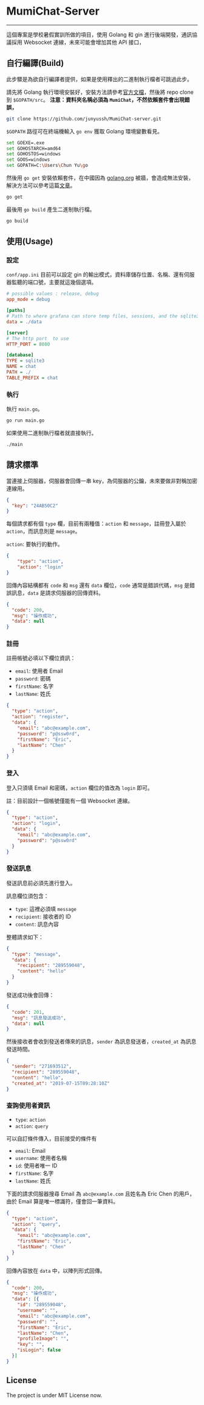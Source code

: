 # MumiChat-Server
---

這個專案是學校暑假實訓所做的項目，使用 Golang 和 gin 進行後端開發，通訊協議採用 Websocket 連線，未來可能會增加其他 API 接口，

## 自行編譯(Build)

此步驟是為欲自行編譯者提供，如果是使用釋出的二進制執行檔者可跳過此步。

請先將 Golang 執行環境安裝好，安裝方法請參考[官方文檔](https://golang.org/doc/install)，然後將 repo clone 到 `$GOPATH/src`。
**注意：資料夾名稱必須為 `MumiChat`，不然依賴套件會出現錯誤，**

```bash
git clone https://github.com/junyussh/MumiChat-server.git
```

`$GOPATH` 路徑可在終端機輸入 `go env` 獲取 Golang 環境變數看見。

```bash
set GOEXE=.exe
set GOHOSTARCH=amd64
set GOHOSTOS=windows
set GOOS=windows
set GOPATH=C:\Users\Chun Yu\go
```

然後用 `go get` 安裝依賴套件，在中國因為 [golang.org](https://golang.org) 被牆，會造成無法安裝，解決方法可以參考這篇[文章](https://shockerli.net/post/go-get-golang-org-x-solution/)。

```bash
go get
```

最後用 `go build` 產生二進制執行檔。

```bash
go build
```

## 使用(Usage)

### 設定

`conf/app.ini` 目前可以設定 gin 的輸出模式，資料庫儲存位置、名稱、還有伺服器監聽的端口號，主要就這幾個選項。

```ini
# possible values : release, debug
app_mode = debug

[paths]
# Path to where grafana can store temp files, sessions, and the sqlite3 db (if that is used)
data = ./data

[server]
# The http port  to use
HTTP_PORT = 8080

[database]
TYPE = sqlite3
NAME = chat
PATH = ./
TABLE_PREFIX = chat
```

### 執行

執行 `main.go`。

```bash 
go run main.go
```

如果使用二進制執行檔者就直接執行。

```bash
./main
```

## 請求標準

當連接上伺服器，伺服器會回傳一串 key，為伺服器的公鑰，未來要做非對稱加密連線用。

```json
{
  "key": "24AB50C2"
}
```

每個請求都有個 `type` 欄，目前有兩種值：`action` 和 `message`，註冊登入屬於 `action`，而訊息則是 `message`。

`action`: 要執行的動作。

```json
{
    "type": "action",
    "action": "login"
}
```

回傳內容結構都有 `code` 和 `msg` 還有 `data` 欄位，`code` 通常是錯誤代碼，`msg` 是錯誤訊息，`data` 是請求伺服器的回傳資料。

```json
{
  "code": 200,
  "msg": "操作成功",
  "data": null
}
```

### 註冊

註冊帳號必填以下欄位資訊：

- `email`: 使用者 Email
- `password`: 密碼
- `firstName`: 名字
- `lastName`: 姓氏

```json
{
  "type": "action",
  "action": "register",
  "data": {
    "email": "abc@example.com",
    "password": "p@ssw0rd",
    "firstName": "Eric",
    "lastName": "Chen"
  }
}
```

### 登入

登入只須填 Email 和密碼，`action` 欄位的值改為 `login` 即可。

註：目前設計一個帳號僅能有一個 Websocket 連線。

```json
{
  "type": "action",
  "action": "login",
  "data": {
    "email": "abc@example.com",
    "password": "p@ssw0rd"
  }
}
```

### 發送訊息

發送訊息前必須先進行登入。

訊息欄位須包含：

- `type`: 這裡必須填 `message`
- `recipient`: 接收者的 ID
- `content`: 訊息內容

整體請求如下：

```json
{
  "type": "message",
  "data": {
    "recipient": "289559048",
    "content": "hello"
  }
}
```

發送成功後會回傳：

```json
{
  "code": 201,
  "msg": "訊息發送成功",
  "data": null
}
```

然後接收者會收到發送者傳來的訊息，`sender` 為訊息發送者，`created_at` 為訊息發送時間。

```json
{
  "sender": "271693512",
  "recipient": "289559048",
  "content": "hello",
  "created_at": "2019-07-15T09:28:10Z"
}
```

### 查詢使用者資訊

- `type`: `action`
- `action`: `query`

可以自訂條件傳入，目前接受的條件有

- `email`: Email
- `username`: 使用者名稱
- `id`: 使用者唯一 ID
- `firstName`: 名字
- `lastName`: 姓氏

下面的請求伺服器搜尋 Email 為 `abc@example.com` 且姓名為 Eric Chen 的用戶，由於 Email 算是唯一標識符，僅會回一筆資料。

```json
{
  "type": "action",
  "action": "query",
  "data": {
    "email": "abc@example.com",
    "firstName": "Eric",
    "lastName": "Chen"
  }
}
```

回傳內容放在 `data` 中，以陣列形式回傳。

```json
{
  "code": 200,
  "msg": "操作成功",
  "data": [{
    "id": "289559048",
    "username": "",
    "email": "abc@example.com",
    "password": "",
    "firstName": "Eric",
    "lastName": "Chen",
    "profileImage": "",
    "key": "",
    "isLogin": false
  }]
}
```

## License

The project is under MIT License now.